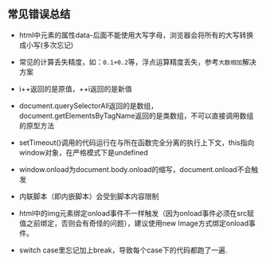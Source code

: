## 常见错误总结

* html中元素的属性data-后面不能使用大写字母，浏览器会将所有的大写转换成小写(多次忘记)

* 常见的计算丢失精度，如：`0.1+0.2`等，浮点运算精度丢失，参考`大数相加`解决方案

* i++返回的是原值，++i返回的是新值

* document.querySelectorAll返回的是数组，document.getElementsByTagName返回的是类数组，不可以直接调用数组的原型方法

* setTimeout()调用的代码运行在与所在函数完全分离的执行上下文，this指向window对象，在严格模式下是undefined

* window.onload为document.body.onload的缩写，document.onload不会触发

* 内联脚本（即内嵌脚本）会受到脚本内容限制

* html中的img元素绑定onload事件不一样触发（因为onload事件必须在src赋值之前绑定，否则会有奇怪的问题），建议使用new Image方式绑定onload事件。

* switch case里忘记加上break，导致每个case下的代码都跑了一遍.
